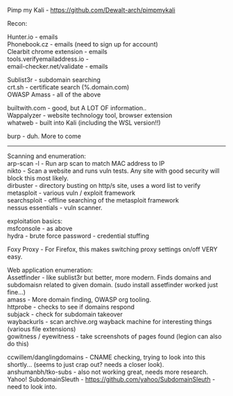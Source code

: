 Pimp my Kali - https://github.com/Dewalt-arch/pimpmykali

Recon:

Hunter.io - emails\
Phonebook.cz - emails (need to sign up for account)\
Clearbit chrome extension - emails\
tools.verifyemailaddress.io -\
email-checker.net/validate - emails

Sublist3r - subdomain searching\
crt.sh - certificate search (%.domain.com)\
OWASP Amass - all of the above

builtwith.com - good, but A LOT OF information..\
Wappalyzer - website technology tool, browser extension\
whatweb - built into Kali (including the WSL version!!)

burp - duh. More to come

***

Scanning and enumeration:\
arp-scan -l - Run arp scan to match MAC address to IP\
nikto - Scan a website and runs vuln tests. Any site with good security will block this most likely.\
dirbuster - directory busting on http/s site, uses a word list to verify\
metasploit - various vuln / exploit framework\
searchsploit - offline searching of the metasploit framework\
nessus essentials - vuln scanner.

exploitation basics:\
msfconsole - as above\
hydra - brute force password - credential stuffing

Foxy Proxy - For Firefox, this makes switching proxy settings on/off VERY easy.

Web application enumeration:\
Assetfinder - like sublist3r but better, more modern. Finds domains and subdomaisn related to given domain. (sudo install assetfinder worked just fine...)\
amass - More domain finding, OWASP org tooling.\
httprobe - checks to see if domains respond\
subjack - check for subdomain takeover\
waybackurls - scan archive.org wayback machine for interesting things (various file extensions)\
gowitness / eyewitness - take screenshots of pages found (legion can also do this)

ccwillem/danglingdomains - CNAME checking, trying to look into this shortly... (seems to just crap out? needs a closer look).\
anshumanbh/tko-subs - also not working great, needs more research.\
Yahoo! SubdomainSleuth - https://github.com/yahoo/SubdomainSleuth - need to look into.


